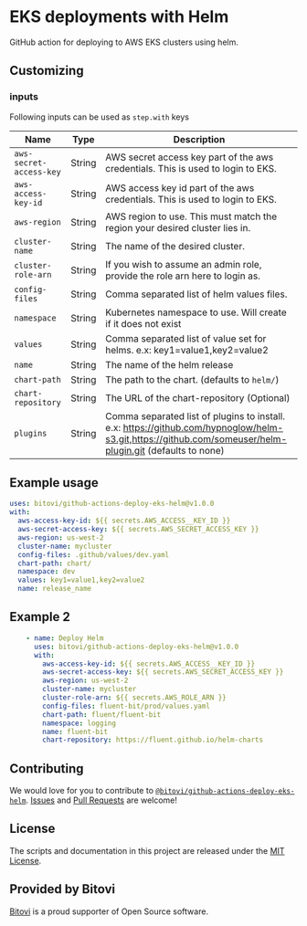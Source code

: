 # EKS deployments with Helm

GitHub action for deploying to AWS EKS clusters using helm.

## Customizing

### inputs

Following inputs can be used as `step.with` keys

| Name             | Type    | Description                        |
|------------------|---------|------------------------------------|
| `aws-secret-access-key`          | String  | AWS secret access key part of the aws credentials. This is used to login to EKS. |
| `aws-access-key-id`      | String  | AWS access key id part of the aws credentials. This is used to login to EKS. |
| `aws-region`      | String  | AWS region to use. This must match the region your desired cluster lies in. |
| `cluster-name`      | String  | The name of the desired cluster. |
| `cluster-role-arn`      | String  | If you wish to assume an admin role, provide the role arn here to login as. |
| `config-files`      | String  | Comma separated list of helm values files. |
| `namespace`      | String  | Kubernetes namespace to use.  Will create if it does not exist |
| `values`      | String  | Comma separated list of value set for helms. e.x: key1=value1,key2=value2 |
| `name`      | String  | The name of the helm release |
| `chart-path`      | String  | The path to the chart. (defaults to `helm/`) |
| `chart-repository` | String | The URL of the chart-repository (Optional)
| `plugins`      | String  | Comma separated list of plugins to install. e.x: https://github.com/hypnoglow/helm-s3.git,https://github.com/someuser/helm-plugin.git (defaults to none) |


## Example usage

```yaml
uses: bitovi/github-actions-deploy-eks-helm@v1.0.0
with:
  aws-access-key-id: ${{ secrets.AWS_ACCESS__KEY_ID }}
  aws-secret-access-key: ${{ secrets.AWS_SECRET_ACCESS_KEY }}
  aws-region: us-west-2
  cluster-name: mycluster
  config-files: .github/values/dev.yaml
  chart-path: chart/
  namespace: dev
  values: key1=value1,key2=value2
  name: release_name
```

## Example 2
```yaml
    - name: Deploy Helm
      uses: bitovi/github-actions-deploy-eks-helm@v1.0.0
      with:
        aws-access-key-id: ${{ secrets.AWS_ACCESS__KEY_ID }}
        aws-secret-access-key: ${{ secrets.AWS_SECRET_ACCESS_KEY }}
        aws-region: us-west-2
        cluster-name: mycluster
        cluster-role-arn: ${{ secrets.AWS_ROLE_ARN }}
        config-files: fluent-bit/prod/values.yaml
        chart-path: fluent/fluent-bit
        namespace: logging
        name: fluent-bit
        chart-repository: https://fluent.github.io/helm-charts
```


## Contributing
We would love for you to contribute to [`@bitovi/github-actions-deploy-eks-helm`](https://github.com/bitovi/github-actions-deploy-eks-helm).  [Issues](https://github.com/bitovi/github-actions-deploy-eks-helm/issues) and [Pull Requests](https://github.com/bitovi/github-actions-deploy-eks-helm/pulls) are welcome!

## License
The scripts and documentation in this project are released under the [MIT License](https://github.com/bitovi/github-actions-deploy-eks-helm/blob/main/LICENSE).

## Provided by Bitovi
[Bitovi](https://www.bitovi.com/) is a proud supporter of Open Source software.
